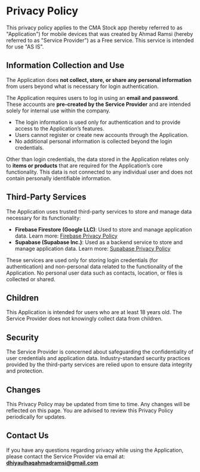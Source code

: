 # Privacy Policy

This privacy policy applies to the CMA Stock app (hereby referred to as "Application") for mobile devices that was created by Ahmad Ramsi (hereby referred to as "Service Provider") as a Free service. This service is intended for use "AS IS".

## Information Collection and Use
The Application does **not collect, store, or share any personal information** from users beyond what is necessary for login authentication.  

The Application requires users to log in using an **email and password**. These accounts are **pre-created by the Service Provider** and are intended solely for internal use within the company.  
- The login information is used only for authentication and to provide access to the Application’s features.  
- Users cannot register or create new accounts through the Application.  
- No additional personal information is collected beyond the login credentials.  

Other than login credentials, the data stored in the Application relates only to **items or products** that are required for the Application’s core functionality. This data is not connected to any individual user and does not contain personally identifiable information.

## Third-Party Services
The Application uses trusted third-party services to store and manage data necessary for its functionality:

- **Firebase Firestore (Google LLC)**: Used to store and manage application data. Learn more: [Firebase Privacy Policy](https://firebase.google.com/support/privacy)  
- **Supabase (Supabase Inc.)**: Used as a backend service to store and manage application data. Learn more: [Supabase Privacy Policy](https://supabase.com/privacy)  

These services are used only for storing login credentials (for authentication) and non-personal data related to the functionality of the Application. No personal user data such as contacts, location, or files is collected or shared.

## Children
This Application is intended for users who are at least 18 years old. The Service Provider does not knowingly collect data from children.

## Security
The Service Provider is concerned about safeguarding the confidentiality of user credentials and application data. Industry-standard security practices provided by the third-party services are relied upon to ensure data integrity and protection.

## Changes
This Privacy Policy may be updated from time to time. Any changes will be reflected on this page. You are advised to review this Privacy Policy periodically for updates.

## Contact Us
If you have any questions regarding privacy while using the Application, please contact the Service Provider via email at:  
**dhiyaulhaqahmadramsi@gmail.com**
